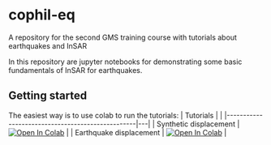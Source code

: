 # cophil-eq
A repository for the second GMS training course with tutorials about earthquakes and InSAR

In this repository are jupyter notebooks for demonstrating some basic fundamentals of InSAR for earthquakes.

## Getting started

The easiest way is to use colab to run the tutorials:
| Tutorials                                        |  |
|--------------------------------------------------|---|
| Synthetic displacement                                   | [![Open In Colab](https://colab.research.google.com/assets/colab-badge.svg)](https://colab.research.google.com/github/FadelI/cophil-eq/blob/main/tutorials/tut01_synth.ipynb) |
| Earthquake displacement                                   | [![Open In Colab](https://colab.research.google.com/assets/colab-badge.svg)](https://colab.research.google.com/github/FadelI/cophil-eq/blob/main/tutorials/tut02_okada.ipynb) |

